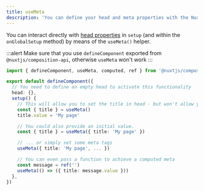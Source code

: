 ```yaml
---
title: useMeta
description: 'You can define your head and meta properties with the Nuxt Composition API.'
---
```


You can interact directly with [head properties](https://nuxtjs.org/api/pages-head/) in `setup` (and within the `onGlobalSetup` method) by means of the `useMeta()` helper.

:::alert
Make sure that you use `defineComponent` exported from `@nuxtjs/composition-api`, otherwise `useMeta` won't work
:::

```ts
import { defineComponent, useMeta, computed, ref } from '@nuxtjs/composition-api'

export default defineComponent({
  // You need to define an empty head to activate this functionality
  head: {},
  setup() {
    // This will allow you to set the title in head - but won't allow you to read its state outside of this component.
    const { title } = useMeta()
    title.value = 'My page'

    // You could also provide an initial value.
    const { title } = useMeta({ title: 'My page' })

    // ... or simply set some meta tags
    useMeta({ title: 'My page', ... })

    // You can even pass a function to achieve a computed meta
    const message = ref('')
    useMeta(() => ({ title: message.value }))
  },
})
```

